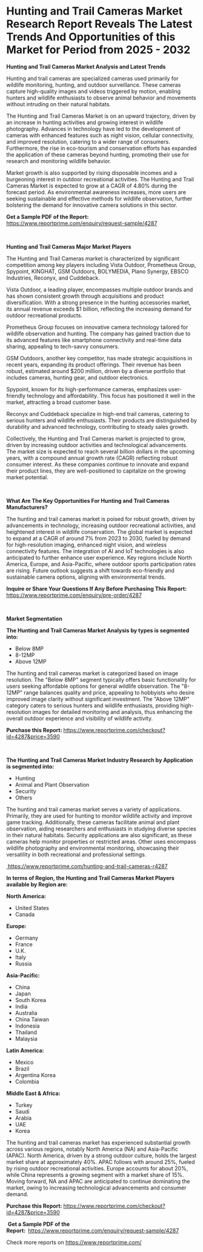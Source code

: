<p><h1>Hunting and Trail Cameras Market Research Report Reveals The Latest Trends And Opportunities of this Market for Period from 2025 - 2032</h1></p><p><strong>Hunting and Trail Cameras Market Analysis and Latest Trends</strong></p>
<p><p>Hunting and trail cameras are specialized cameras used primarily for wildlife monitoring, hunting, and outdoor surveillance. These cameras capture high-quality images and videos triggered by motion, enabling hunters and wildlife enthusiasts to observe animal behavior and movements without intruding on their natural habitats. </p><p>The Hunting and Trail Cameras Market is on an upward trajectory, driven by an increase in hunting activities and growing interest in wildlife photography. Advances in technology have led to the development of cameras with enhanced features such as night vision, cellular connectivity, and improved resolution, catering to a wider range of consumers. Furthermore, the rise in eco-tourism and conservation efforts has expanded the application of these cameras beyond hunting, promoting their use for research and monitoring wildlife behavior.</p><p>Market growth is also supported by rising disposable incomes and a burgeoning interest in outdoor recreational activities. The Hunting and Trail Cameras Market is expected to grow at a CAGR of 4.80% during the forecast period. As environmental awareness increases, more users are seeking sustainable and effective methods for wildlife observation, further bolstering the demand for innovative camera solutions in this sector.</p></p>
<p><strong>Get a Sample PDF of the Report:&nbsp;</strong> <a href="https://www.reportprime.com/enquiry/request-sample/4287?utm_campaign=3266&utm_medium=2&utm_source=Github&utm_content=ia&utm_term=19032025&utm_id=hunting-and-trail-cameras">https://www.reportprime.com/enquiry/request-sample/4287</a></p>
<p>&nbsp;</p>
<p><strong>Hunting and Trail Cameras Major Market Players</strong></p>
<p><p>The Hunting and Trail Cameras market is characterized by significant competition among key players including Vista Outdoor, Prometheus Group, Spypoint, KINGHAT, GSM Outdoors, BOLYMEDIA, Plano Synergy, EBSCO Industries, Reconyx, and Cuddeback. </p><p>Vista Outdoor, a leading player, encompasses multiple outdoor brands and has shown consistent growth through acquisitions and product diversification. With a strong presence in the hunting accessories market, its annual revenue exceeds $1 billion, reflecting the increasing demand for outdoor recreational products.</p><p>Prometheus Group focuses on innovative camera technology tailored for wildlife observation and hunting. The company has gained traction due to its advanced features like smartphone connectivity and real-time data sharing, appealing to tech-savvy consumers. </p><p>GSM Outdoors, another key competitor, has made strategic acquisitions in recent years, expanding its product offerings. Their revenue has been robust, estimated around $200 million, driven by a diverse portfolio that includes cameras, hunting gear, and outdoor electronics.</p><p>Spypoint, known for its high-performance cameras, emphasizes user-friendly technology and affordability. This focus has positioned it well in the market, attracting a broad customer base.</p><p>Reconyx and Cuddeback specialize in high-end trail cameras, catering to serious hunters and wildlife enthusiasts. Their products are distinguished by durability and advanced technology, contributing to steady sales growth.</p><p>Collectively, the Hunting and Trail Cameras market is projected to grow, driven by increasing outdoor activities and technological advancements. The market size is expected to reach several billion dollars in the upcoming years, with a compound annual growth rate (CAGR) reflecting robust consumer interest. As these companies continue to innovate and expand their product lines, they are well-positioned to capitalize on the growing market potential.</p></p>
<p>&nbsp;</p>
<p><strong>What Are The Key Opportunities For Hunting and Trail Cameras Manufacturers?</strong></p>
<p><p>The hunting and trail cameras market is poised for robust growth, driven by advancements in technology, increasing outdoor recreational activities, and heightened interest in wildlife conservation. The global market is expected to expand at a CAGR of around 7% from 2023 to 2030, fueled by demand for high-resolution imaging, enhanced night vision, and wireless connectivity features. The integration of AI and IoT technologies is also anticipated to further enhance user experience. Key regions include North America, Europe, and Asia-Pacific, where outdoor sports participation rates are rising. Future outlook suggests a shift towards eco-friendly and sustainable camera options, aligning with environmental trends.</p></p>
<p><strong>Inquire or Share Your Questions If Any Before Purchasing This Report:</strong> <a href="https://www.reportprime.com/enquiry/pre-order/4287?utm_campaign=3266&utm_medium=2&utm_source=Github&utm_content=ia&utm_term=19032025&utm_id=hunting-and-trail-cameras">https://www.reportprime.com/enquiry/pre-order/4287</a></p>
<p>&nbsp;</p>
<p><strong>Market Segmentation</strong></p>
<p><strong>The Hunting and Trail Cameras Market Analysis by types is segmented into:</strong></p>
<p><ul><li>Below 8MP</li><li>8-12MP</li><li>Above 12MP</li></ul></p>
<p><p>The hunting and trail cameras market is categorized based on image resolution. The "Below 8MP" segment typically offers basic functionality for users seeking affordable options for general wildlife observation. The "8-12MP" range balances quality and price, appealing to hobbyists who desire improved image clarity without significant investment. The "Above 12MP" category caters to serious hunters and wildlife enthusiasts, providing high-resolution images for detailed monitoring and analysis, thus enhancing the overall outdoor experience and visibility of wildlife activity.</p></p>
<p><strong>Purchase this Report:&nbsp;</strong><a href="https://www.reportprime.com/checkout?id=4287&price=3590&utm_campaign=3266&utm_medium=2&utm_source=Github&utm_content=ia&utm_term=19032025&utm_id=hunting-and-trail-cameras">https://www.reportprime.com/checkout?id=4287&price=3590</a></p>
<p>&nbsp;</p>
<p><strong>The Hunting and Trail Cameras Market Industry Research by Application is segmented into:</strong></p>
<p><ul><li>Hunting</li><li>Animal and Plant Observation</li><li>Security</li><li>Others</li></ul></p>
<p><p>The hunting and trail cameras market serves a variety of applications. Primarily, they are used for hunting to monitor wildlife activity and improve game tracking. Additionally, these cameras facilitate animal and plant observation, aiding researchers and enthusiasts in studying diverse species in their natural habitats. Security applications are also significant, as these cameras help monitor properties or restricted areas. Other uses encompass wildlife photography and environmental monitoring, showcasing their versatility in both recreational and professional settings.</p></p>
<p><a href="https://www.reportprime.com/hunting-and-trail-cameras-r4287?utm_campaign=3266&utm_medium=2&utm_source=Github&utm_content=ia&utm_term=19032025&utm_id=hunting-and-trail-cameras">&nbsp;https://www.reportprime.com/hunting-and-trail-cameras-r4287</a></p>
<p><strong>In terms of Region, the Hunting and Trail Cameras Market Players available by Region are:</strong></p>
<p>
    <p> <strong> North America: </strong>
        <ul>
            <li>United States</li>
            <li>Canada</li>
        </ul>
        </p> 
    <p> <strong> Europe: </strong>
        <ul>
            <li>Germany</li>
            <li>France</li>
            <li>U.K.</li>
            <li>Italy</li>
            <li>Russia</li>
        </ul>
        </p> 
    <p> <strong> Asia-Pacific: </strong>
        <ul>
            <li>China</li>
            <li>Japan</li>
            <li>South Korea</li>
            <li>India</li>
            <li>Australia</li>
            <li>China Taiwan</li>
            <li>Indonesia</li>
            <li>Thailand</li>
            <li>Malaysia</li>
        </ul>
        </p> 
    <p> <strong> Latin America: </strong>
        <ul>
            <li>Mexico</li>
            <li>Brazil</li>
            <li>Argentina Korea</li>
            <li>Colombia</li>
        </ul>
        </p> 
    <p> <strong> Middle East & Africa: </strong>
        <ul>
            <li>Turkey</li>
            <li>Saudi</li>
            <li>Arabia</li>
            <li>UAE</li>
            <li>Korea</li>
        </ul>
    </p>
    </p>
<p><p>The hunting and trail cameras market has experienced substantial growth across various regions, notably North America (NA) and Asia-Pacific (APAC). North America, driven by a strong outdoor culture, holds the largest market share at approximately 40%. APAC follows with around 25%, fueled by rising outdoor recreational activities. Europe accounts for about 20%, while China represents a growing segment with a market share of 15%. Moving forward, NA and APAC are anticipated to continue dominating the market, owing to increasing technological advancements and consumer demand.</p></p>
<p><strong>Purchase this Report: </strong><a href="https://www.reportprime.com/checkout?id=4287&price=3590&utm_campaign=3266&utm_medium=2&utm_source=Github&utm_content=ia&utm_term=19032025&utm_id=hunting-and-trail-cameras">https://www.reportprime.com/checkout?id=4287&price=3590</a></p>
<p>&nbsp;<strong>Get a Sample PDF of the Report:&nbsp;&nbsp;</strong><a href="https://www.reportprime.com/enquiry/request-sample/4287?utm_campaign=3266&utm_medium=2&utm_source=Github&utm_content=ia&utm_term=19032025&utm_id=hunting-and-trail-cameras">https://www.reportprime.com/enquiry/request-sample/4287</a></p>
<p><strong></strong></p>
<p>Check more reports on <a href="https://www.reportprime.com/?utm_campaign=3266&utm_medium=2&utm_source=Github&utm_content=ia&utm_term=19032025&utm_id=hunting-and-trail-cameras">https://www.reportprime.com/</a></p>